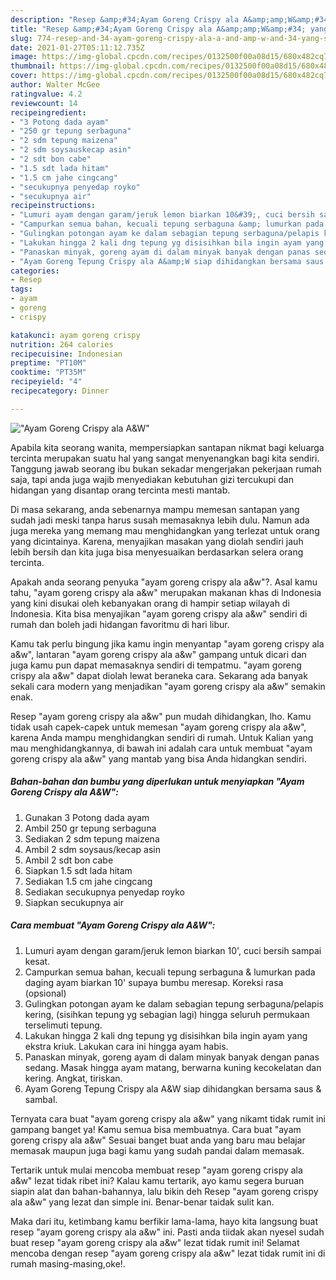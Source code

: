 ```yaml
---
description: "Resep &amp;#34;Ayam Goreng Crispy ala A&amp;amp;W&amp;#34; yang sedap Untuk Jualan"
title: "Resep &amp;#34;Ayam Goreng Crispy ala A&amp;amp;W&amp;#34; yang sedap Untuk Jualan"
slug: 774-resep-and-34-ayam-goreng-crispy-ala-a-and-amp-w-and-34-yang-sedap-untuk-jualan
date: 2021-01-27T05:11:12.735Z
image: https://img-global.cpcdn.com/recipes/0132500f00a08d15/680x482cq70/ayam-goreng-crispy-ala-aw-foto-resep-utama.jpg
thumbnail: https://img-global.cpcdn.com/recipes/0132500f00a08d15/680x482cq70/ayam-goreng-crispy-ala-aw-foto-resep-utama.jpg
cover: https://img-global.cpcdn.com/recipes/0132500f00a08d15/680x482cq70/ayam-goreng-crispy-ala-aw-foto-resep-utama.jpg
author: Walter McGee
ratingvalue: 4.2
reviewcount: 14
recipeingredient:
- "3 Potong dada ayam"
- "250 gr tepung serbaguna"
- "2 sdm tepung maizena"
- "2 sdm soysauskecap asin"
- "2 sdt bon cabe"
- "1.5 sdt lada hitam"
- "1.5 cm jahe cingcang"
- "secukupnya penyedap royko"
- "secukupnya air"
recipeinstructions:
- "Lumuri ayam dengan garam/jeruk lemon biarkan 10&#39;, cuci bersih sampai kesat."
- "Campurkan semua bahan, kecuali tepung serbaguna &amp; lumurkan pada daging ayam biarkan 10&#39; supaya bumbu meresap. Koreksi rasa (opsional)"
- "Gulingkan potongan ayam ke dalam sebagian tepung serbaguna/pelapis kering, (sisihkan tepung yg sebagian lagi) hingga seluruh permukaan terselimuti tepung."
- "Lakukan hingga 2 kali dng tepung yg disisihkan bila ingin ayam yang ekstra kriuk. Lakukan cara ini hingga ayam habis."
- "Panaskan minyak, goreng ayam di dalam minyak banyak dengan panas sedang. Masak hingga ayam matang, berwarna kuning kecokelatan dan kering. Angkat, tiriskan."
- "Ayam Goreng Tepung Crispy ala A&amp;W siap dihidangkan bersama saus &amp; sambal."
categories:
- Resep
tags:
- ayam
- goreng
- crispy

katakunci: ayam goreng crispy 
nutrition: 264 calories
recipecuisine: Indonesian
preptime: "PT10M"
cooktime: "PT35M"
recipeyield: "4"
recipecategory: Dinner

---
```



![&#34;Ayam Goreng Crispy ala A&amp;W&#34;](https://img-global.cpcdn.com/recipes/0132500f00a08d15/680x482cq70/ayam-goreng-crispy-ala-aw-foto-resep-utama.jpg)

Apabila kita seorang wanita, mempersiapkan santapan nikmat bagi keluarga tercinta merupakan suatu hal yang sangat menyenangkan bagi kita sendiri. Tanggung jawab seorang ibu bukan sekadar mengerjakan pekerjaan rumah saja, tapi anda juga wajib menyediakan kebutuhan gizi tercukupi dan hidangan yang disantap orang tercinta mesti mantab.

Di masa  sekarang, anda sebenarnya mampu memesan santapan yang sudah jadi meski tanpa harus susah memasaknya lebih dulu. Namun ada juga mereka yang memang mau menghidangkan yang terlezat untuk orang yang dicintainya. Karena, menyajikan masakan yang diolah sendiri jauh lebih bersih dan kita juga bisa menyesuaikan berdasarkan selera orang tercinta. 



Apakah anda seorang penyuka &#34;ayam goreng crispy ala a&amp;w&#34;?. Asal kamu tahu, &#34;ayam goreng crispy ala a&amp;w&#34; merupakan makanan khas di Indonesia yang kini disukai oleh kebanyakan orang di hampir setiap wilayah di Indonesia. Kita bisa menyajikan &#34;ayam goreng crispy ala a&amp;w&#34; sendiri di rumah dan boleh jadi hidangan favoritmu di hari libur.

Kamu tak perlu bingung jika kamu ingin menyantap &#34;ayam goreng crispy ala a&amp;w&#34;, lantaran &#34;ayam goreng crispy ala a&amp;w&#34; gampang untuk dicari dan juga kamu pun dapat memasaknya sendiri di tempatmu. &#34;ayam goreng crispy ala a&amp;w&#34; dapat diolah lewat beraneka cara. Sekarang ada banyak sekali cara modern yang menjadikan &#34;ayam goreng crispy ala a&amp;w&#34; semakin enak.

Resep &#34;ayam goreng crispy ala a&amp;w&#34; pun mudah dihidangkan, lho. Kamu tidak usah capek-capek untuk memesan &#34;ayam goreng crispy ala a&amp;w&#34;, karena Anda mampu menghidangkan sendiri di rumah. Untuk Kalian yang mau menghidangkannya, di bawah ini adalah cara untuk membuat &#34;ayam goreng crispy ala a&amp;w&#34; yang mantab yang bisa Anda hidangkan sendiri.

<!--inarticleads1-->

##### Bahan-bahan dan bumbu yang diperlukan untuk menyiapkan &#34;Ayam Goreng Crispy ala A&amp;W&#34;:

1. Gunakan 3 Potong dada ayam
1. Ambil 250 gr tepung serbaguna
1. Sediakan 2 sdm tepung maizena
1. Ambil 2 sdm soysaus/kecap asin
1. Ambil 2 sdt bon cabe
1. Siapkan 1.5 sdt lada hitam
1. Sediakan 1.5 cm jahe cingcang
1. Sediakan secukupnya penyedap royko
1. Siapkan secukupnya air




<!--inarticleads2-->

##### Cara membuat &#34;Ayam Goreng Crispy ala A&amp;W&#34;:

1. Lumuri ayam dengan garam/jeruk lemon biarkan 10&#39;, cuci bersih sampai kesat.
1. Campurkan semua bahan, kecuali tepung serbaguna &amp; lumurkan pada daging ayam biarkan 10&#39; supaya bumbu meresap. Koreksi rasa (opsional)
1. Gulingkan potongan ayam ke dalam sebagian tepung serbaguna/pelapis kering, (sisihkan tepung yg sebagian lagi) hingga seluruh permukaan terselimuti tepung.
1. Lakukan hingga 2 kali dng tepung yg disisihkan bila ingin ayam yang ekstra kriuk. Lakukan cara ini hingga ayam habis.
1. Panaskan minyak, goreng ayam di dalam minyak banyak dengan panas sedang. Masak hingga ayam matang, berwarna kuning kecokelatan dan kering. Angkat, tiriskan.
1. Ayam Goreng Tepung Crispy ala A&amp;W siap dihidangkan bersama saus &amp; sambal.




Ternyata cara buat &#34;ayam goreng crispy ala a&amp;w&#34; yang nikamt tidak rumit ini gampang banget ya! Kamu semua bisa membuatnya. Cara buat &#34;ayam goreng crispy ala a&amp;w&#34; Sesuai banget buat anda yang baru mau belajar memasak maupun juga bagi kamu yang sudah pandai dalam memasak.

Tertarik untuk mulai mencoba membuat resep &#34;ayam goreng crispy ala a&amp;w&#34; lezat tidak ribet ini? Kalau kamu tertarik, ayo kamu segera buruan siapin alat dan bahan-bahannya, lalu bikin deh Resep &#34;ayam goreng crispy ala a&amp;w&#34; yang lezat dan simple ini. Benar-benar taidak sulit kan. 

Maka dari itu, ketimbang kamu berfikir lama-lama, hayo kita langsung buat resep &#34;ayam goreng crispy ala a&amp;w&#34; ini. Pasti anda tiidak akan nyesel sudah buat resep &#34;ayam goreng crispy ala a&amp;w&#34; lezat tidak rumit ini! Selamat mencoba dengan resep &#34;ayam goreng crispy ala a&amp;w&#34; lezat tidak rumit ini di rumah masing-masing,oke!.

